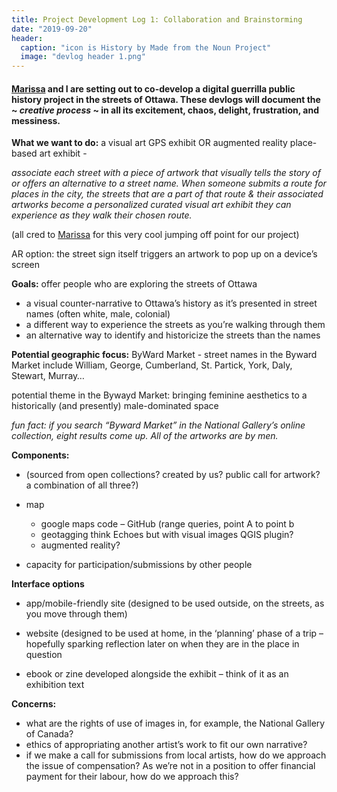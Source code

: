 ```yaml
---
title: Project Development Log 1: Collaboration and Brainstorming 
date: "2019-09-20" 
header:
  caption: "icon is History by Made from the Noun Project"
  image: "devlog header 1.png"
---
```

#### [Marissa](https://https://marissafoley.netlify.com/) and I are setting out to co-develop a digital guerrilla public history project in the streets of Ottawa. These devlogs will document the ~ *creative process* ~ in all its excitement, chaos, delight, frustration, and messiness. 

**What we want to do:**
a visual art GPS exhibit OR augmented reality place-based art exhibit - 

*associate each street with a piece of artwork that visually tells the story of or offers an alternative to a street name. When someone submits a route for places in the city, the streets that are a part of that route & their associated artworks become a personalized curated visual art exhibit they can experience as they walk their chosen route.*

(all cred to [Marissa](https://marissafoley.netlify.com) for this very cool jumping off point for our project)

AR option: the street sign itself triggers an artwork to pop up on a device’s screen   

**Goals:** 
offer people who are exploring the streets of Ottawa 
- a visual counter-narrative to Ottawa’s history as it’s presented in street names (often white, male, colonial) 
- a different way to experience the streets as you’re walking through them
- an alternative way to identify and historicize the streets than the names 

**Potential geographic focus:** 
ByWard Market - street names in the Byward Market include William, George, Cumberland, St. Partick, York, Daly, Stewart, Murray… 

potential theme in the Bywayd Market: bringing feminine aesthetics to a historically (and presently) male-dominated space 

*fun fact: if you search “Byward Market” in the National Gallery’s online collection, eight results come up. All of the artworks are by men.* 

**Components:** 
- (sourced from open collections? created by us? public call for artwork? a combination of all three?) 


- map 
    - google maps code – GitHub (range queries, point A to point b
    - geotagging 
        think Echoes but with visual images
        QGIS plugin? 
    - augmented reality? 

- capacity for participation/submissions by other people

**Interface options**
- app/mobile-friendly site (designed to be used outside, on the streets, as you move through them)

- website (designed to be used at home, in the ‘planning’ phase of a trip – hopefully sparking reflection later on when they are in the place in question 

- ebook or zine developed alongside the exhibit – think of it as an exhibition text 

**Concerns:** 
-	what are the rights of use of images in, for example, the National Gallery of Canada? 
-	ethics of appropriating another artist’s work to fit our own narrative? 
-	if we make a call for submissions from local artists, how do we approach the issue of compensation? As we’re not in a position to offer financial payment for their labour, how do we approach this? 
